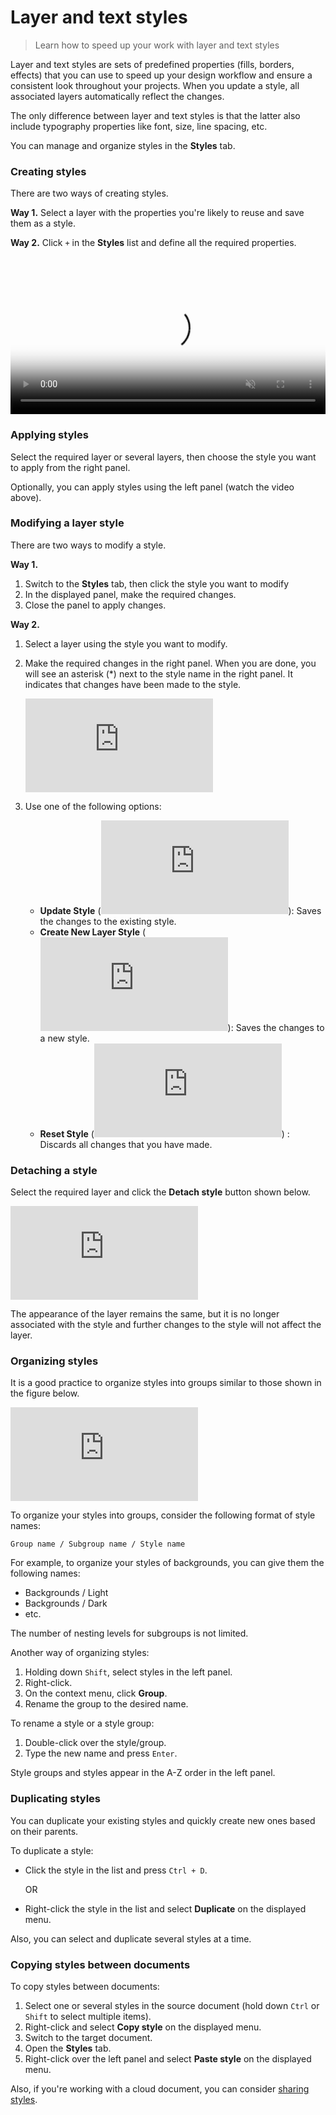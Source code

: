 # Layer and text styles

> Learn how to speed up your work with layer and text styles


Layer and text styles are sets of predefined properties (fills, borders, effects) that you can use to speed up your design workflow and ensure a consistent look throughout your projects. When you update a style, all associated layers automatically reflect the changes.

The only difference between layer and text styles is that the latter also include typography properties like font, size, line spacing, etc.

You can manage and organize styles in the **Styles** tab.

### Creating styles

There are two ways of creating styles.

**Way 1.** Select a layer with the properties you're likely to reuse and save them as a style.

**Way 2.** Click `+` in the **Styles** list and define all the required properties.

<video autoplay="" muted="" loop="" playsinline="" width="100%" poster="/public/creating_styles_ph.png" height="auto"><source src="/public/creating_styles.mp4" type="video/mp4"></video>

### Applying styles

Select the required layer or several layers, then choose the style you want to apply from the right panel.

Optionally, you can apply styles using the left panel (watch the video above).

### Modifying a layer style

There are two ways to modify a style.

**Way 1.**

1. Switch to the **Styles** tab, then click the style you want to modify
2. In the displayed panel, make the required changes.
3. Close the panel to apply changes.

**Way 2.**

1. Select a layer using the style you want to modify.
2. Make the required changes in the right panel. When you are done, you will see an asterisk (*) next to the style name in the right panel. It indicates that changes have been made to the style.

    <embed type="image/svg+xml" alt="editing_style" src="https://cdn-eu.icons8.com/docs/Dko8QE6mZ06fz2gAGGUBbA/14zxECrRDUSbcciXXjl2PQ.svg" /> 


3. Use one of the following options:

    * **Update Style** (<embed type="image/svg+xml" alt="Checkmark" src="https://cdn-eu.icons8.com/docs/Dko8QE6mZ06fz2gAGGUBbA/lQA_atI7Bk-0aprvMzlB5w.svg" />): Saves the changes to the existing style.
    * **Create New Layer Style** (<embed type="image/svg+xml" alt="Plus" src="https://cdn-eu.icons8.com/docs/Dko8QE6mZ06fz2gAGGUBbA/_rTigJIyfUmibMI3iRNl5Q.svg" />): Saves the changes to a new style.
    * **Reset Style** (<embed type="image/svg+xml" alt="Reset" src="https://cdn-eu.icons8.com/docs/Dko8QE6mZ06fz2gAGGUBbA/-CkP9OjHL0Kz5Vxza54Eig.svg" />) : Discards all changes that you have made.


### Detaching a style

Select the required layer and click the **Detach style** button shown below.

<embed type="image/svg+xml" alt="detaching_style" src="https://cdn-eu.icons8.com/docs/Dko8QE6mZ06fz2gAGGUBbA/9IaLOhrj3kaLEqqUJV4FKw.svg" /> 


The appearance of the layer remains the same, but it is no longer associated with the style and further changes to the style will not affect the layer.

### Organizing styles

It is a good practice to organize styles into groups similar to those shown in the figure below.

<embed type="image/svg+xml" alt="organizing_styles" src="https://cdn-eu.icons8.com/docs/Dko8QE6mZ06fz2gAGGUBbA/H7X3965HHUWrgLYs26FQLA.svg" /> 


To organize your styles into groups, consider the following format of style names:

`Group name / Subgroup name / Style name`  

For example, to organize your styles of backgrounds, you can give them the following names:

* Backgrounds / Light
* Backgrounds / Dark
* etc.

The number of nesting levels for subgroups is not limited.

Another way of organizing styles:

1. Holding down `Shift`, select styles in the left panel.
2. Right-click.
3. On the context menu, click **Group**.
4. Rename the group to the desired name.  

To rename a style or a style group:

1. Double-click over the style/group.
2. Type the new name and press `Enter`.

Style groups and styles appear in the A-Z order in the left panel.

### Duplicating styles

You can duplicate your existing styles and quickly create new ones based on their parents.

To duplicate a style:

* Click the style in the list and press `Ctrl + D`.

    OR
* Right-click the style in the list and select **Duplicate** on the displayed menu.

Also, you can select and duplicate several styles at a time.

### Copying styles between documents

To copy styles between documents:

1. Select one or several styles in the source document (hold down `Ctrl` or `Shift` to select multiple items).
2. Right-click and select **Copy style** on the displayed menu.
3. Switch to the target document.
4. Open the **Styles** tab.
5. Right-click over the left panel and select **Paste style** on the displayed menu.

Also, if you're working with a cloud document, you can consider <a href="https://lunacy.docs.icons8.com/raw/sharedlibraries.md" target="_blank">sharing styles</a>.

